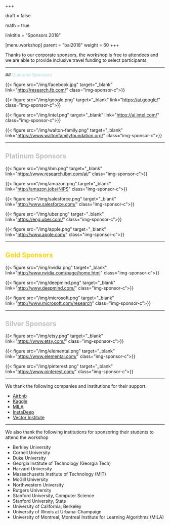 +++

draft = false

math = true

linktitle = "Sponsors 2018"

[menu.workshop]
  parent = "bai2018"
  weight = 60
+++

Thanks to our corporate sponsors, the workshop is free to attendees and we are able to provide inclusive travel funding to select participants.

<hr>
## <span style="color:lightblue">Diamond Sponsors</span>

<!--{{< figure src="/img/blackinai.png" class="img-sponsor-icon">}} -->

{{< figure src="/img/facebook.jpg" target="_blank" link="http://research.fb.com/" class="img-sponsor-c">}}

{{< figure src="/img/google.png" target="_blank" link="https://ai.google/" class="img-sponsor-c">}}

{{< figure src="/img/intel.png" target="_blank" link="https://ai.intel.com/" class="img-sponsor-c">}}

{{< figure src="/img/walton-family.png" target="_blank" link="https://www.waltonfamilyfoundation.org/" class="img-sponsor-c">}}

<hr>

## <span style="color:Silver">Platinum Sponsors</span>

{{< figure src="/img/ibm.png" target="_blank" link="https://www.research.ibm.com/ai/" class="img-sponsor-c">}}

{{< figure src="/img/amazon.png" target="_blank" link="http://amazon.jobs/NIPS" class="img-sponsor-c">}}

{{< figure src="/img/salesforce.png" target="_blank" link="http://www.salesforce.com/" class="img-sponsor-c">}}

{{< figure src="/img/uber.png" target="_blank" link="https://eng.uber.com/" class="img-sponsor-c">}}

{{< figure src="/img/apple.png" target="_blank" link="http://www.apple.com/" class="img-sponsor-c">}}

<hr>

## <span style="color:Gold"> Gold Sponsors </span>

{{< figure src="/img/nvidia.png" target="_blank" link="http://www.nvidia.com/page/home.html" class="img-sponsor-c">}}

{{< figure src="/img/deepmind.png" target="_blank" link="http://www.deepmind.com/" class="img-sponsor-c">}}

{{< figure src="/img/microsoft.png" target="_blank" link="http://www.microsoft.com/research" class="img-sponsor-c">}}

<hr>

## <span style="color:Silver">Silver Sponsors</span>

{{< figure src="/img/etsy.png" target="_blank" link="https://www.etsy.com/" class="img-sponsor-c">}}

{{< figure src="/img/elementai.png" target="_blank" link="https://www.elementai.com/" class="img-sponsor-c">}}

{{< figure src="/img/pinterest.png" target="_blank" link="https://www.pinterest.com/" class="img-sponsor-c">}}

<hr>

<!--<hr>

<!-- We thank [B4 Capital Group](https://b4capitalgroup.com/) for their support
<br><br> -->

<!-- {{< figure src="/img/airbnb.png" class="img-sponsor-c">}}

{{< figure src="/img/kaggle.png" class="img-sponsor-c">}} -->

We thank the following companies and institutions for their support.

 - [Airbnb](https://www.airbnb.com/)
 - [Kaggle](https://www.kaggle.com/)
 - [MILA](https://mila.quebec/en/)
 - [InstaDeep](https://www.linkedin.com/company/instadeep/)
 - [Vector Institute](https://vectorinstitute.ai/)

<hr>

We also thank the following institutions for sponsoring their students to attend the  workshop

 - Berkley University
 - Cornell University
 - Duke University
 - Georgia Institute of Technology (Georgia Tech)
 - Harvard University
 - Massachusetts Institute of Technology (MIT)
 - McGill University
 - Northwestern University
 - Rutgers University
 - Stanford University, Computer Science
 - Stanford University, Stats
 - University of California, Berkeley
 - University of Illinois at Urbana-Champaign
 - University of Montreal, Montreal Institute for Learning Algorithms (MILA)
